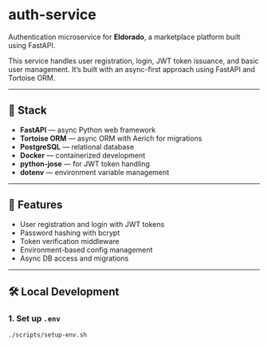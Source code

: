 # auth-service

Authentication microservice for **Eldorado**, a marketplace platform built using FastAPI.

This service handles user registration, login, JWT token issuance, and basic user management. It’s built with an async-first approach using FastAPI and Tortoise ORM.

---

## 🔧 Stack

- **FastAPI** — async Python web framework
- **Tortoise ORM** — async ORM with Aerich for migrations
- **PostgreSQL** — relational database
- **Docker** — containerized development
- **python-jose** — for JWT token handling
- **dotenv** — environment variable management

---

## 🚀 Features

- User registration and login with JWT tokens
- Password hashing with bcrypt
- Token verification middleware
- Environment-based config management
- Async DB access and migrations

---

## 🛠️ Local Development

### 1. Set up `.env`

```bash
./scripts/setup-env.sh